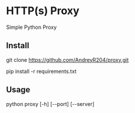 # HTTP(s) Proxy
Simple Python Proxy
## Install
git clone https://github.com/AndreyR204/proxy.git  

pip install -r requirements.txt
## Usage
python proxy [-h] [--port] [--server]